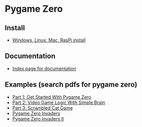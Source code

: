 Pygame Zero
===========

## Install
* [Windows, Linux, Mac, RasPi install](https://pygame-zero.readthedocs.io/en/latest/installation.html)

## Documentation
* [Index page for documentation](https://pygame-zero.readthedocs.io/en/latest/index.html)

## Examples (search pdfs for pygame zero)
* [Part 1: Get Started With Pygame Zero](https://www.raspberrypi.org/magpi-issues/MagPi71.pdf)
* [Part 2: Video Game Logic With Simple Brain](https://www.raspberrypi.org/magpi-issues/MagPi72.pdf)
* [Part 3: Scrambled Cat Game](https://www.raspberrypi.org/magpi-issues/MagPi73.pdf)
* [Pygame Zero Invaders](https://www.raspberrypi.org/magpi-issues/MagPi74.pdf)
* [Pygame Zero Invaders II](https://www.raspberrypi.org/magpi-issues/MagPi75.pdf)
